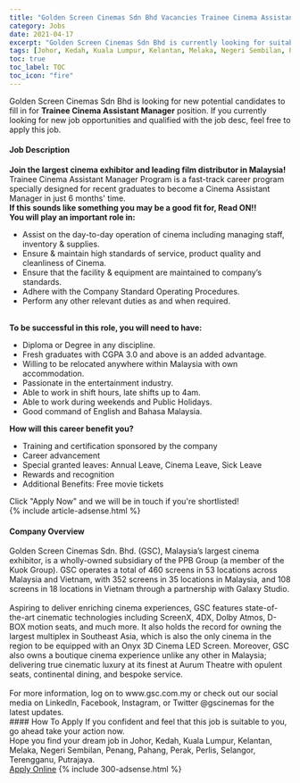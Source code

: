 ```yaml
---
title: "Golden Screen Cinemas Sdn Bhd Vacancies Trainee Cinema Assistant Manager" 
category: Jobs 
date: 2021-04-17 
excerpt: "Golden Screen Cinemas Sdn Bhd is currently looking for suitable person to fill in the Trainee Cinema Assistant Manager which based in Johor, Kedah, Kuala Lumpur, Kelantan, Melaka, Negeri Sembilan, Penang, Pahang, Perak, Perlis, Selangor, Terengganu, Putrajaya" 
tags: [Johor, Kedah, Kuala Lumpur, Kelantan, Melaka, Negeri Sembilan, Penang, Pahang, Perak, Perlis, Selangor, Terengganu, Putrajaya] 
toc: true 
toc_label: TOC 
toc_icon: "fire" 
--- 
```


<p>Golden Screen Cinemas Sdn Bhd is looking for new potential candidates to fill in for <b>Trainee Cinema Assistant Manager</b> position. If you currently looking for new job opportunities and qualified with the job desc, feel free to apply this job.
</p><div><div><h4>Job Description</h4></div><div><div><span><div><div><strong>Join the largest cinema exhibitor and leading film distributor in Malaysia!</strong></div><div>Trainee Cinema Assistant Manager Program is a fast-track career program specially designed for recent graduates to become a Cinema Assistant Manager in just 6 months' time.</div><div><strong>If this sounds like something you may be a good fit for, Read ON!!</strong></div><div><strong>You will play an important role in:</strong></div><ul><li>Assist on the day-to-day operation of cinema including managing staff, inventory &amp; supplies.</li><li>Ensure &amp; maintain high standards of service, product quality and cleanliness of Cinema.</li><li>Ensure that the facility &amp; equipment are maintained to company&#8217;s standards.</li><li>Adhere with the Company Standard Operating Procedures.</li><li>Perform any other relevant duties as and when required.</li></ul><div><br><strong>To be successful in this role, you will need to have:</strong></div><ul><li>Diploma or Degree in any discipline.</li><li>Fresh graduates with CGPA 3.0 and above is an added advantage.</li><li>Willing to be relocated anywhere within Malaysia with own accommodation.</li><li>Passionate in the entertainment industry.</li><li>Able to work in shift hours, late shifts up to 4am.</li><li>Able to work during weekends and Public Holidays.</li><li>Good command of English and Bahasa Malaysia.</li></ul><div><div><strong>How will this career benefit you?</strong></div><ul><li>Training and certification sponsored by the company</li><li>Career advancement</li><li>Special granted leaves: Annual Leave, Cinema Leave, Sick Leave</li><li>Rewards and recognition</li><li>Additional Benefits: Free movie tickets</li></ul><div>Click "Apply Now" and we will be in touch if you're shortlisted!</div></div></div></span></div></div></div> 
{% include article-adsense.html %} 
<div><div><h4>Company Overview</h4></div><div><div><span><div><div>
	Golden Screen Cinemas Sdn. Bhd. (GSC), Malaysia&#8217;s largest cinema exhibitor, is a wholly-owned subsidiary of the PPB Group (a member of the Kuok Group). GSC operates a total of 460 screens in 53 locations across Malaysia and Vietnam, with 352 screens in 35 locations in Malaysia, and 108 screens in 18 locations in Vietnam through a partnership with Galaxy Studio.</div>
<div>
<br>
	Aspiring to deliver enriching cinema experiences, GSC features state-of-the-art cinematic technologies including ScreenX, 4DX, Dolby Atmos, D-BOX motion seats, and much more. It also holds the record for owning the largest multiplex in Southeast Asia, which is also the only cinema in the region to be equipped with an Onyx 3D Cinema LED Screen. Moreover, GSC also owns a boutique cinema experience unlike any other in Malaysia; delivering true cinematic luxury at its finest at Aurum Theatre with opulent seats, continental dining, and bespoke service.</div>
<div>
<br>
	For more information, log on to www.gsc.com.my or check out our social media on LinkedIn, Facebook, Instagram, or Twitter @gscinemas for the latest updates.</div></div></span></div></div></div> 
#### How To Apply 
If you confident and feel that this job is suitable to you, go ahead take your action now. <br/> 
Hope you find your dream job in Johor, Kedah, Kuala Lumpur, Kelantan, Melaka, Negeri Sembilan, Penang, Pahang, Perak, Perlis, Selangor, Terengganu, Putrajaya. <br/> 
<a href="https://www.jobstreet.com.my/en/job/trainee-cinema-assistant-manager-4540217?jobId=jobstreet-my-job-4540217&" class="btn btn--info" target="_blank" rel="nofollow noopenner">Apply Online</a> 
{% include 300-adsense.html %} 